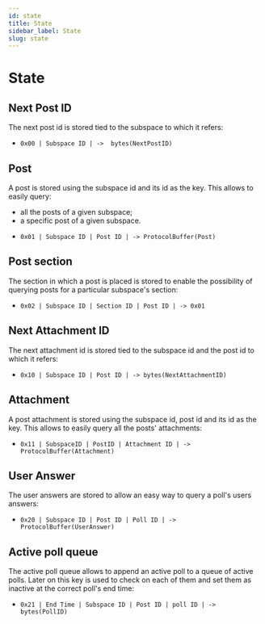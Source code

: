 ```yaml
---
id: state
title: State
sidebar_label: State
slug: state
---
```


# State

## Next Post ID
The next post id is stored tied to the subspace to which it refers:

* `0x00 | Subspace ID | ->  bytes(NextPostID)`

## Post
A post is stored using the subspace id and its id as the key. This allows to easily query:
- all the posts of a given subspace;
- a specific post of a given subspace.

* `0x01 | Subspace ID | Post ID | -> ProtocolBuffer(Post)` 

## Post section
The section in which a post is placed is stored to enable the possibility of querying posts for a particular subspace's section:

* `0x02 | Subspace ID | Section ID | Post ID | -> 0x01`

## Next Attachment ID
The next attachment id is stored tied to the subspace id and the post id to which it refers:

* `0x10 | Subspace ID | Post ID | -> bytes(NextAttachmentID)`

## Attachment
A post attachment is stored using the subspace id, post id and its id as the key. This allows to easily query all the posts' attachments:

* `0x11 | SubspaceID | PostID | Attachment ID | -> ProtocolBuffer(Attachment)`

## User Answer
The user answers are stored to allow an easy way to query a poll's users answers:

* `0x20 | Subspace ID | Post ID | Poll ID | -> ProtocolBuffer(UserAnswer)`

## Active poll queue 
The active poll queue allows to append an active poll to a queue of active polls.
Later on this key is used to check on each of them and set them as inactive at the correct poll's end time:

* `0x21 | End Time | Subspace ID | Post ID | poll ID | -> bytes(PollID)`